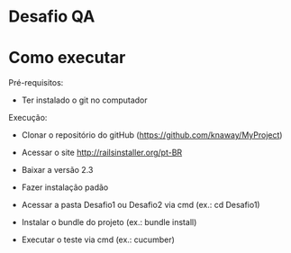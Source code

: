 # Desafio QA

# Como executar

Pré-requisitos:

  - Ter instalado o git no computador

Execução:

  - Clonar o repositório do gitHub (https://github.com/knaway/MyProject)
  
  - Acessar o site http://railsinstaller.org/pt-BR
  
  - Baixar a versão 2.3
  
  - Fazer instalação padão
  
  - Acessar a pasta Desafio1 ou Desafio2 via cmd (ex.: cd Desafio1)
  
  - Instalar o bundle do projeto (ex.: bundle install)
  
  - Executar o teste via cmd (ex.: cucumber)
